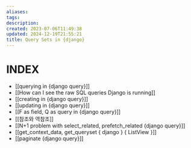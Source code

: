 ```yaml
---
aliases: 
tags: 
description:
created: 2023-07-06T11:49:38
updated: 2024-12-19T21:55:21
title: Query Sets in {django}
---
```


# INDEX

- [[querying in {django query}]]
- [[How can I see the raw SQL queries Django is running]]
- [[creating in {django query}]]
- [[updating in {django query}]]
- [[F as field, Q as query in {django query}]]
- [[참조와 역참조]]
- [[N+1 problem with select_related, prefetch_related {django query}]]
- [[get_context_data, get_queryset { django } { ListView }]]
- [[paginate {django query}]]
